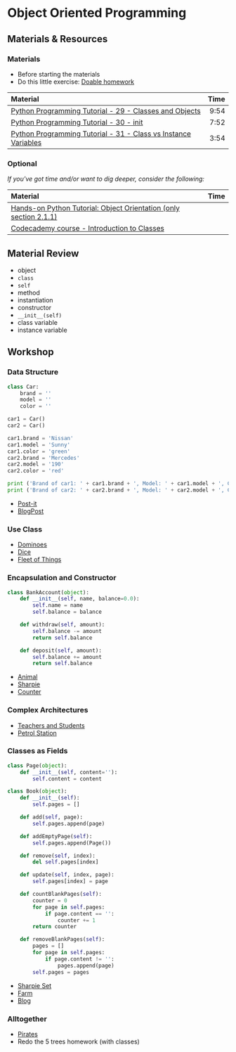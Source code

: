 # Object Oriented Programming

## Materials & Resources

### Materials
- Before starting the materials
- Do this little exercise: [Doable homework](homework.md)

| Material | Time |
|:---------|-----:|
| [Python Programming Tutorial - 29 - Classes and Objects](https://www.youtube.com/watch?v=POQIIKb1BZA) | 9:54 |
| [Python Programming Tutorial - 30 - init](https://www.youtube.com/watch?v=G8kS24CtfoI) | 7:52 |
| [Python Programming Tutorial - 31 - Class vs Instance Variables](https://www.youtube.com/watch?v=qSDiHI1kP98) | 3:54 |

### Optional
*If you've got time and/or want to dig deeper, consider the following:*

| Material | Time |
|:---------|-----:|
| [Hands-on Python Tutorial: Object Orientation (only section 2.1.1)](http://anh.cs.luc.edu/python/hands-on/3.1/handsonHtml/strings3.html#object-orientation) | |
| [Codecademy course - Introduction to Classes](https://www.codecademy.com/courses/python-intermediate-en-WL8e4/0/1) | |

## Material Review

 - object
 - `class`
 - `self`
 - method
 - instantiation
 - constructor
 - `__init__(self)`
 - class variable
 - instance variable

## Workshop

### Data Structure

```python
class Car:
    brand = ''
    model = ''
    color = ''

car1 = Car()
car2 = Car()

car1.brand = 'Nissan'
car1.model = 'Sunny'
car1.color = 'green'
car2.brand = 'Mercedes'
car2.model = '190'
car2.color = 'red'

print ('Brand of car1: ' + car1.brand + ', Model: ' + car1.model + ', Color: ' + car1.color)
print ('Brand of car2: ' + car2.brand + ', Model: ' + car2.model + ', Color: ' + car2.color)
```
- [Post-it](post-it)
- [BlogPost](blog-post)

### Use Class

- [Dominoes](dominoes/python)
- [Dice](dice/python)
- [Fleet of Things](fleet-of-things/python)

### Encapsulation and Constructor

```python
class BankAccount(object):
    def __init__(self, name, balance=0.0):
        self.name = name
        self.balance = balance

    def withdraw(self, amount):
        self.balance -= amount
        return self.balance

    def deposit(self, amount):
        self.balance += amount
        return self.balance
```

- [Animal](animal)
- [Sharpie](sharpie)
- [Counter](counter/python)

### Complex Architectures

- [Teachers and Students](#)
- [Petrol Station](#)

### Classes as Fields

```python
class Page(object):
    def __init__(self, content=''):
        self.content = content

class Book(object):
    def __init__(self):
        self.pages = []

    def add(self, page):
        self.pages.append(page)

    def addEmptyPage(self):
        self.pages.append(Page())

    def remove(self, index):
        del self.pages[index]

    def update(self, index, page):
        self.pages[index] = page

    def countBlankPages(self):
        counter = 0
        for page in self.pages:
            if page.content == '':
                counter += 1
        return counter

    def removeBlankPages(self):
        pages = []
        for page in self.pages:
            if page.content != '':
                pages.append(page)
        self.pages = pages
```

- [Sharpie Set](#)
- [Farm](#)
- [Blog](#)

### Alltogether

- [Pirates](pirates/python.md)
- Redo the 5 trees homework (with classes)
